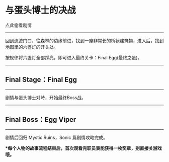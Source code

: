 # 与蛋头博士的决战

点此偷看剧情

---

回到遗迹门口，往森林的边缘前进，找到一座非常长的桥状建筑物，进入后，找到地图里的六盏灯的开关处。

按规律将六盏灯全部踩亮，即可进入最终关卡：Final Egg\(最终之蛋\)。

---

## Final Stage：Final Egg

---

剧情与蛋头博士对峙，开始最终Boss战。

---

## Final Boss：Egg Viper

---

剧情后回归 Mystic Ruins，Sonic 篇剧情攻略完成。

**\*每个人物的故事流程结束后，首次观看完职员表能获得一枚奖章，别直接关游戏哦。**

